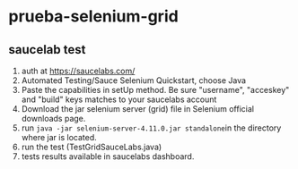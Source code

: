 # prueba-selenium-grid
## saucelab test
1. auth at https://saucelabs.com/
2. Automated Testing/Sauce Selenium Quickstart, choose Java
3. Paste the capabilities in setUp method. Be sure "username", "acceskey" and "build" keys matches to your saucelabs account
4. Download the jar selenium server (grid) file in Selenium official downloads page.
5. run ``java -jar selenium-server-4.11.0.jar standalone``in the directory where jar is located.
6. run the test (TestGridSauceLabs.java)
7. tests results available in saucelabs dashboard.
